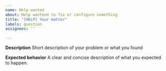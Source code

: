 ```yaml
---
name: Help wanted
about: Help wantend to fix or configure something
title: "[HELP] Your matter"
labels: question
assignees: ''

---
```


**Description**
Short description of your problem or what you found

**Expected behavior**
A clear and concise description of what you expected to happen.
